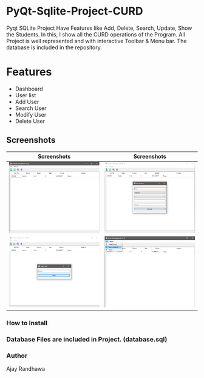 # PyQt-Sqlite-Project-CURD
Pyqt SQLite Project Have Features like Add, Delete, Search, Update, Show the Students. In this, I show all the CURD operations of the Program. All Project is well represented and with interactive Toolbar &amp; Menu bar. The database is included in the repository.

# Features

* Dashboard
* User list
* Add User
* Search User
* Modify User
* Delete User

## Screenshots

| Screenshots  | Screenshots |
| ------------- | ------------- |
| <img src="/Sc/A1.PNG"> | <img src="/Sc/A2.PNG"> |
| <img src="/Sc/A3.PNG"> | <img src="/Sc/A4.PNG"> |

### How to Install

### Database Files are included in Project. (database.sql)

### Author

Ajay Randhawa

